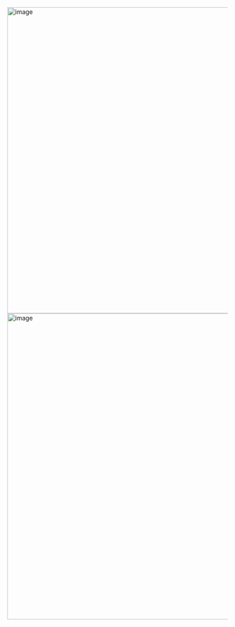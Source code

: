 <img width="700" alt="image" src="https://user-images.githubusercontent.com/79845207/161395417-2707279b-9f33-4d09-a124-bb438a9d7f06.png">


<img width="700" alt="image" src="https://user-images.githubusercontent.com/79845207/161395409-c1a8e2e8-64cb-436f-b38d-cc0d5bcd2bd7.png">

  
